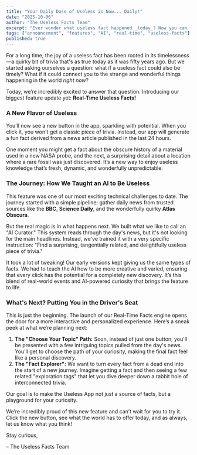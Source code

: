```yaml
---
title: "Your Daily Dose of Useless is Now... Daily!"
date: "2025-10-06"
author: "The Useless Facts Team"
excerpt: "Ever wonder what useless fact happened _today_? Now you can find out. We hooked our app up to an AI and the daily news. Things are about to get weird."
tags: ["announcement", "features", "AI", "real-time", "useless-facts"]
published: true
---
```


For a long time, the joy of a useless fact has been rooted in its timelessness—a quirky bit of trivia that's as true today as it was fifty years ago. But we started asking ourselves a question: what if a useless fact could also be timely? What if it could connect you to the strange and wonderful things happening in the world _right now_?

Today, we’re incredibly excited to answer that question. Introducing our biggest feature update yet: **Real-Time Useless Facts!**

### A New Flavor of Useless

You’ll now see a new button in the app, sparkling with potential. When you click it, you won't get a classic piece of trivia. Instead, our app will generate a fun fact derived from a news article published in the last 24 hours.

One moment you might get a fact about the obscure history of a material used in a new NASA probe, and the next, a surprising detail about a location where a rare fossil was just discovered. It’s a new way to enjoy useless knowledge that’s fresh, dynamic, and wonderfully unpredictable.

### The Journey: How We Taught an AI to Be Useless

This feature was one of our most exciting technical challenges to date. The journey started with a simple pipeline: gather daily news from trusted sources like the **BBC**, **Science Daily**, and the wonderfully quirky **Atlas Obscura**.

But the real magic is in what happens next. We built what we like to call an "AI Curator." This system reads through the day's news, but it's not looking for the main headlines. Instead, we've trained it with a very specific instruction: "Find a surprising, tangentially related, and delightfully useless piece of trivia."

It took a lot of tweaking! Our early versions kept giving us the same types of facts. We had to teach the AI how to be more creative and varied, ensuring that every click has the potential for a completely new discovery. It’s this blend of real-world events and AI-powered curiosity that brings the feature to life.

### What's Next? Putting You in the Driver's Seat

This is just the beginning. The launch of our Real-Time Facts engine opens the door for a more interactive and personalized experience. Here’s a sneak peek at what we’re planning next:

1. **The "Choose Your Topic" Path:** Soon, instead of just one button, you'll be presented with a few intriguing topics pulled from the day's news. You'll get to choose the path of your curiosity, making the final fact feel like a personal discovery.
2. **The "Fact Explorer":** We want to turn every fact from a dead end into the start of a new journey. Imagine getting a fact and then seeing a few related "exploration tags" that let you dive deeper down a rabbit hole of interconnected trivia.

Our goal is to make the Useless App not just a source of facts, but a playground for your curiosity.

We’re incredibly proud of this new feature and can’t wait for you to try it. Click the new button, see what the world has to offer today, and as always, let us know what you think!

Stay curious,

– The Useless Facts Team
